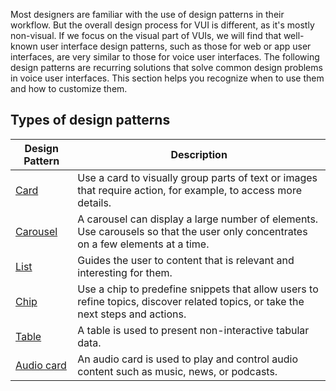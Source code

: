 Most designers are familiar with the use of design patterns in their workflow. But the overall design process for VUI is different, as it's mostly non-visual. If we focus on the visual part of VUIs, we will find that well-known user interface design patterns, such as those for web or app user interfaces, are very similar to those for voice user interfaces. The following design patterns are recurring solutions that solve common design problems in voice user interfaces. This section helps you recognize when to use them and how to customize them.

## Types of design patterns

| Design Pattern                                            | Description                                                                                                                      |
| --------------------------------------------------------- | -------------------------------------------------------------------------------------------------------------------------------- |
| [Card](/docs/design-patterns/card/)                      | Use a card to visually group parts of text or images that require action, for example, to access more details.                  |
| [Carousel](/docs/design-patterns/carousel/)              | A carousel can display a large number of elements. Use carousels so that the user only concentrates on a few elements at a time. |
| [List](/docs/design-patterns/list/)                      | Guides the user to content that is relevant and interesting for them.                                                            |
| [Chip](/docs/design-patterns/chip/)                      | Use a chip to predefine snippets that allow users to refine topics, discover related topics, or take the next steps and actions. |
| [Table](/docs/design-patterns/table/)                    | A table is used to present non-interactive tabular data.                                                                        |
| [Audio card](/docs/design-patterns/audio-card/)          | An audio card is used to play and control audio content such as music, news, or podcasts.                                      |
